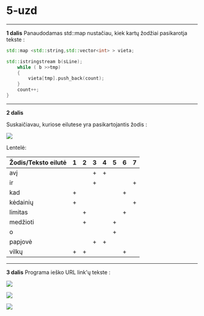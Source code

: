 # 5-uzd
___
**1 dalis**
Panaudodamas std::map nustačiau, kiek kartų žodžiai pasikarotja tekste :
```cpp
std::map <std::string,std::vector<int> > vieta;

std::istringstream b(sLine);
    while ( b >>tmp)
    {
        vieta[tmp].push_back(count);
    }
    count++;
}
```
___
**2 dalis**

Suskaičiavau, kuriose eilutese yra pasikartojantis žodis :

![](https://user-images.githubusercontent.com/45967745/58529704-955df480-81e4-11e9-8935-2135b29c3d66.png)

Lentelė:

| Žodis/Teksto eilutė | 1 | 2 | 3 | 4 | 5 | 6 | 7 |
|---------------------|---|---|---|---|---|---|---|
| avį                 |   |   | + | + |   |   |   |
| ir                  |   |   | + |   |   |   | + |
| kad                 | + |   |   |   |   | + |   |
| kėdainių            | + |   |   |   |   |   | + |
| limitas             |   | + |   |   |   | + |   |
| medžioti            |   | + |   |   | + |   |   |
| o                   |   |   |   |   | + |   |   |
| papjovė             |   |   | + | + |   |   |   |
| vilkų               | + | + |   |   |   | + |   |

___
**3 dalis**
Programa ieško URL link'ų tekste :

![](https://user-images.githubusercontent.com/45967745/58530017-becb5000-81e5-11e9-8a88-a1e7adcee25c.png)

![](https://user-images.githubusercontent.com/45967745/58530034-d0acf300-81e5-11e9-8048-07c774c1bf76.png)

![](https://user-images.githubusercontent.com/45967745/58530058-ede1c180-81e5-11e9-89b1-3d92b5920db6.png)
